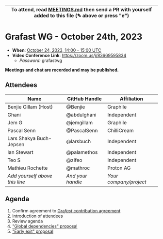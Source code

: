 | To attend, read [MEETINGS.md][] then send a PR with yourself added to this file (✎ above or press "e") |
| ------------------------------------------------------------------------------------------------------ |

# Grafast WG - October 24th, 2023

- **When**: [October 24, 2023, 14:00 – 15:00 UTC](https://www.timeanddate.com/worldclock/converter.html?iso=20231024T140000&p1=224&p2=179&p3=136&p4=268&p5=367&p6=438&p7=248&p8=240)
- **Video Conference Link**: https://zoom.us/j/83669595834
  - _Password:_ grafastwg

**Meetings and chat are recorded and may be published.**

## Attendees

<!-- prettier-ignore -->
| Name                           | GitHub Handle     | Affiliation            |
| ------------------------------ | ----------------- | ---------------------- |
| Benjie Gillam (Host)           | @Benjie           | Graphile               |
| Ghani                          | @abdulghani       | Independent            |
| Jem G                          | @jemgillam        | Graphile               |
| Pascal Senn                    | @PascalSenn       | ChilliCream            |
| Lars Shakya Buch-Jepsen        | @larsbuch         | Independent            |
| Ian Stewart                    | @palamethos       | Independent            |
| Teo S                          | @zifeo            | Independent            |
| Mathieu Rochette               | @mathroc          | Proton AG              |
| *Add yourself above this line* | *And your handle* | *Your company/project* |

## Agenda

1. Confirm agreement to [Gra*fast* contribution agreement][AGREEMENT.md]
1. Introduction of attendees
1. Review agenda
1. ["Global dependencies" proposal](https://github.com/benjie/crystal/issues/505)
1. ["Early exit" proposal](https://github.com/benjie/crystal/issues/405)

[MEETINGS.md]: ../MEETINGS.md
[AGREEMENT.md]: ../AGREEMENT.md
